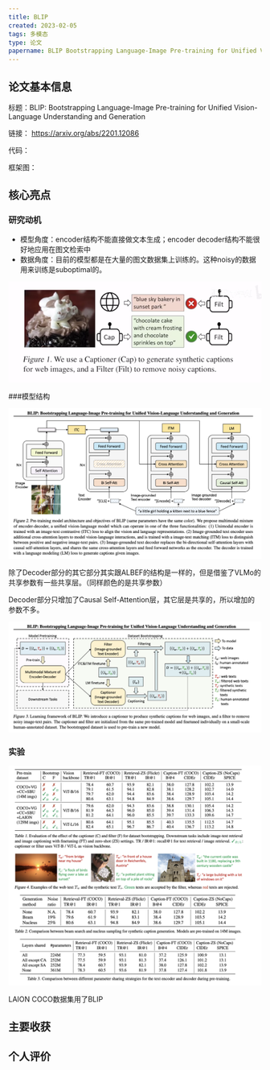 ```yaml
---
title: BLIP
created: 2023-02-05
tags: 多模态
type: 论文
papername: BLIP Bootstrapping Language-Image Pre-training for Unified Vision-Language Understanding and Generation
---
```


## 论文基本信息

标题：BLIP: Bootstrapping Language-Image Pre-training for Unified Vision-Language Understanding and Generation

链接： https://arxiv.org/abs/2201.12086

代码：

框架图：



## 核心亮点

### 研究动机

- 模型角度：encoder结构不能直接做文本生成；encoder decoder结构不能很好地应用在图文检索中
- 数据角度：目前的模型都是在大量的图文数据集上训练的。这种noisy的数据用来训练是suboptimal的。

![](img/Pasted%20image%2020230205170415.png)

###模型结构

![](img/Pasted%20image%2020230205170650.png)

除了Decoder部分的其它部分其实跟ALBEF的结构是一样的，但是借鉴了VLMo的共享参数有一些共享层。（同样颜色的是共享参数）

Decoder部分只增加了Causal Self-Attention层，其它层是共享的，所以增加的参数不多。



![](img/Pasted%20image%2020230205171417.png)

### 实验

![](img/Pasted%20image%2020230205171801.png)


LAION COCO数据集用了BLIP



## 主要收获

## 个人评价
